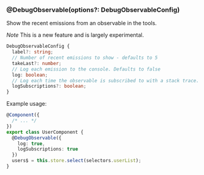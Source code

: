 ### @DebugObservable(options?: DebugObservableConfig)

Show the recent emissions from an observable in the tools.

_Note_ This is a new feature and is largely experimental.

```ts
DebugObservableConfig {
  label?: string;
  // Number of recent emissions to show - defaults to 5
  takeLast?: number;
  // Log each emission to the console. Defaults to false
  log: boolean;
  // Log each time the observable is subscribed to with a stack trace. Defaults to false
  logSubscriptions?: boolean;
}
```

Example usage:

```ts
@Component({
  /* ... */
})
export class UserComponent {
  @DebugObservable({
    log: true,
    logSubscriptions: true
  })
  users$ = this.store.select(selectors.userList);
}
```
